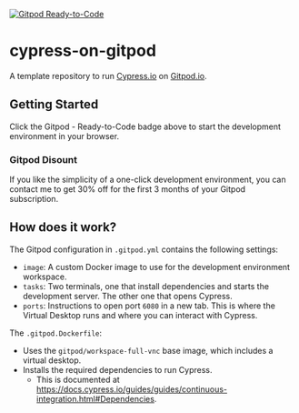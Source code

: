 [![Gitpod Ready-to-Code](https://img.shields.io/badge/Gitpod-Ready--to--Code-blue?logo=gitpod)](gitpod.io/#https://github.com/MarcosVP-Fatec/cypress-on-gitpod)

# cypress-on-gitpod
A template repository to run [Cypress.io](https://www.cypress.io/) on [Gitpod.io](https://www.gitpod.io/).

## Getting Started

Click the Gitpod - Ready-to-Code badge above to start the development environment in your browser.

### Gitpod Disount

If you like the simplicity of a one-click development environment, you can contact me to get 30% off for the first 3 months of your Gitpod
subscription.

## How does it work?

The Gitpod configuration in `.gitpod.yml` contains the following settings:
* `image`: A custom Docker image to use for the development environment workspace.
* `tasks`: Two terminals, one that install dependencies and starts the development server. The other one that opens Cypress.
* `ports`: Instructions to open port `6080` in a new tab. This is where the Virtual Desktop runs and where you can interact with Cypress.

The `.gitpod.Dockerfile`:
* Uses the `gitpod/workspace-full-vnc` base image, which includes a virtual desktop.
* Installs the required dependencies to run Cypress.
    * This is documented at https://docs.cypress.io/guides/guides/continuous-integration.html#Dependencies.

